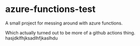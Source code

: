 # azure-functions-test
A small project for messing around with azure functions.

Which actually turned out to be more of a github actions thing.
 hasjdklfhjksadlhfjkaslhdu
